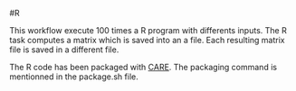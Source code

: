 
#R

This workflow execute 100 times a R program with differents inputs. The R task computes a matrix which is saved into an a file. Each resulting matrix file is saved in a different file.

The R code has been packaged with [CARE](http://reproducible.io/). The packaging command is mentionned in the package.sh file. 
